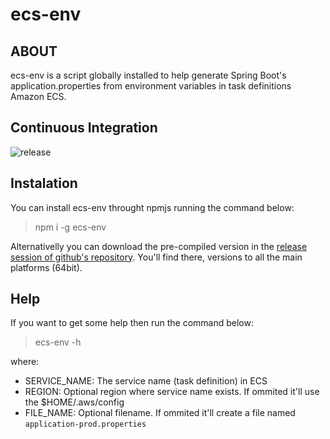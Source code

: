 # ecs-env

## ABOUT

ecs-env is a script globally installed to help generate Spring Boot's application.properties from environment variables in task definitions Amazon ECS.

## Continuous Integration

![release](https://github.com/alarangeiras/ecs-env/workflows/release/badge.svg)

## Instalation

You can install ecs-env throught npmjs running the command below: 

> npm i -g ecs-env

Alternativelly you can download the pre-compiled version in the [release session of github's repository](https://github.com/alarangeiras/ecs-env/releases). You'll find there, versions to all the main platforms (64bit).

## Help

If you want to get some help then run the command below: 

> ecs-env -h

where:
* SERVICE_NAME: The service name (task definition) in ECS
* REGION: Optional region where service name exists. If ommited it'll use the $HOME/.aws/config
* FILE_NAME: Optional filename. If ommited it'll create a file named `application-prod.properties`